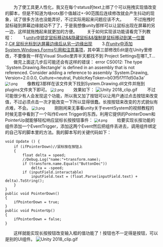 &emsp;&emsp;为了使工具更人性化，我又在每个status的text上绑了个可以拖拽实现值改变的脚本，但是不知道为啥rotx那个值越过+-90范围后连续修改就会产生抖动的现象，试了很多方法也没能弄好，不过实际用起来问题应该不大。
&emsp;&emsp;不过拖拽时鼠标碰到屏幕边缘就动不了了，于是我想像unity那样可以让鼠标出现在屏幕的另一边，这样就拖拽起来就更加的方便。
&emsp;&emsp;关于如何实现该功能请看完下列教程：
&emsp;&emsp;1.[unity中锁定鼠标移动&&隐藏鼠标&&强制是鼠标移动到某一位置](https://www.cnblogs.com/GouBin/p/5853644.html)
&emsp;&emsp;2.[C# 鼠标光标到达屏幕边缘后从另一边缘出现](https://blog.csdn.net/e295166319/article/details/80939714)
&emsp;&emsp;3.[在unity中添加System.Windows.Forms引用和注意事项](https://blog.csdn.net/zxy13826134783/article/details/79660950)，其中第三部修改Edit是在Unity里修改，不要像我一样在Visual Studio里弄半天都找不到 Project Settings在哪T_T...
&emsp;&emsp;做完上面这几步后可能还会有这样的错误： error CS0012: The type \`System.Drawing.Rectangle' is defined in an assembly that is not referenced. Consider adding a reference to assembly \`System.Drawing, Version=2.0.0.0, Culture=neutral, PublicKeyToken=b03f5f7f11d50a3a'
<img src="https://i.loli.net/2018/12/19/5c1a0206218ed.png" alt="1.png" title="1.png" style="zoom:80%"/>
&emsp;&emsp;像教程3那样在该文件夹下找到System.Drawing.dll文件并拖到plugins文件夹下即可。
<img src="https://i.loli.net/2018/12/19/5c1a02074433f.png" alt="2.png" title="2.png" style="zoom:80%"/>
&emsp;&emsp;效果如下：
<img src="https://i.loli.net/2018/12/19/5c1a0361559d2.gif" alt="Unity 2018_clip.gif" title="Unity 2018_clip.gif" />
&emsp;&emsp;不过可能很少有人会发现这个功能，所以我又加了按钮可以让用户通过点击按钮来改变值，不过必须点击一次才能改变一下所以显得很蠢。长按按钮来改变的方式貌似有点难，不会。
<img src="https://i.loli.net/2018/12/19/5c1a39ef10e80.png" alt="3.png" title="3.png" style="zoom:80%"/>
&emsp;&emsp;刚刚闲来无事看unity关于eventSystem的视频教程的时候无意中看到了一个叫作Event Trigger的东西，利用它提供的PointerDown和PointerUp就能够轻松响应鼠标长按按钮事件：
<img src="https://i.loli.net/2018/12/19/5c1a47ce730be.png" alt="4.png" title="4.png" style="zoom:80%"/>
&emsp;&emsp;给要实现长按功能的组件添加一个EventTrigger，添加这两个Event然后把组件丢进去，调用组件绑定的自己写的脚本里的方法。我的脚本写的关键代码如下：
```
void Update () {
    if (ifPointerDown)//鼠标按在按钮上
    {
        float delta = speed;
        //Debug.Log("name:"+transform.name);
        if (transform.name.Equals("ButtonDec"))
            delta = -speed;
        if (inputField.interactable)
            inputField.text = (float.Parse(inputField.text) + delta).ToString();
    }
}
public void PointerDown()
{
    ifPointerDown = true;
}
public void PointerUp()
{
    ifPointerDown = false;
}
```
&emsp;&emsp;这样就能实现长按按钮改变输入框的值功能了！按钮也不一定得是按钮，可以是别的UI组件。
<img src="https://i.loli.net/2018/12/19/5c1a491cf2488.gif" alt="Unity 2018_clip.gif" title="Unity 2018_clip.gif" />